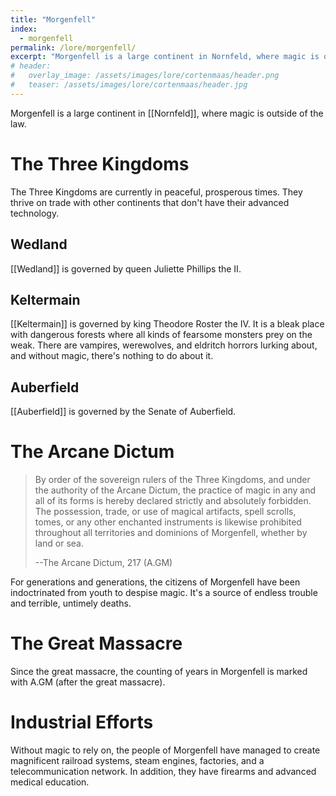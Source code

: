 ```yaml
---
title: "Morgenfell"
index:
  - morgenfell
permalink: /lore/morgenfell/
excerpt: "Morgenfell is a large continent in Nornfeld, where magic is outside of the law."
# header:
#   overlay_image: /assets/images/lore/cortenmaas/header.png
#   teaser: /assets/images/lore/cortenmaas/header.jpg
---
```

Morgenfell is a large continent in [[Nornfeld]], where magic is outside of the law.

# The Three Kingdoms
The Three Kingdoms are currently in peaceful, prosperous times. They thrive on trade with other continents that don't have their advanced technology.

## Wedland
[[Wedland]] is governed by queen Juliette Phillips the II.

## Keltermain
[[Keltermain]] is governed by king Theodore Roster the IV. It is a bleak place with dangerous forests where all kinds of fearsome monsters prey on the weak. There are vampires, werewolves, and eldritch horrors lurking about, and without magic, there's nothing to do about it.

## Auberfield
[[Auberfield]] is governed by the Senate of Auberfield.

# The Arcane Dictum
> By order of the sovereign rulers of the Three Kingdoms, and under the authority of the Arcane Dictum, the practice of magic in any and all of its forms is hereby declared strictly and absolutely forbidden. The possession, trade, or use of magical artifacts, spell scrolls, tomes, or any other enchanted instruments is likewise prohibited throughout all territories and dominions of Morgenfell, whether by land or sea.
>
> --The Arcane Dictum, 217 (A.GM)

For generations and generations, the citizens of Morgenfell have been indoctrinated from youth to despise magic. It's a source of endless trouble and terrible, untimely deaths.

# The Great Massacre
Since the great massacre, the counting of years in Morgenfell is marked with A.GM (after the great massacre).

# Industrial Efforts 
Without magic to rely on, the people of Morgenfell have managed to create magnificent railroad systems, steam engines, factories, and a telecommunication network. In addition, they have firearms and advanced medical education.